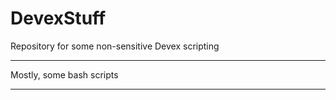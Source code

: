 # DevexStuff
Repository for some non-sensitive Devex scripting

-----
Mostly, some bash scripts

-----
